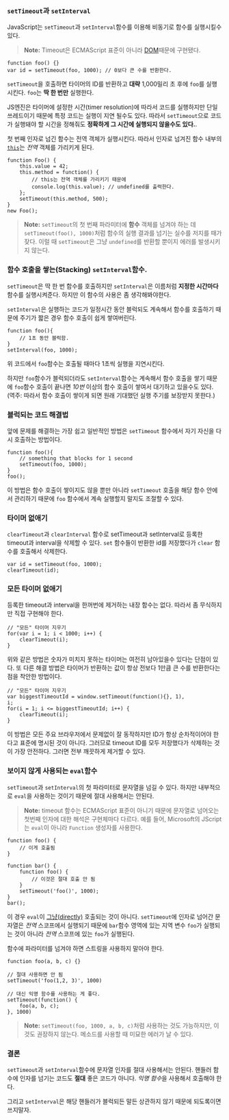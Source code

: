 ### `setTimeout`과 `setInterval`

JavaScript는 `setTimeout`과 `setInterval`함수를 이용해 비동기로 함수를 실행시킬수있다.

> **Note:** Timeout은 ECMAScript 표준이 아니라 [DOM][1]때문에 구현됐다.

    function foo() {}
    var id = setTimeout(foo, 1000); // 0보다 큰 수를 반환한다.

`setTimeout`을 호출하면 타이머의 ID를 반환하고 **대략** 1,000밀리 초 후에 `foo`를 실행시킨다. `foo`는 **딱 한 번만** 실행한다.

JS엔진은 타이머에 설정한 시간(timer resolution)에 따라서 코드를 실행하지만 단일 쓰레드이기 때문에 특정 코드는 실행이 지연 될수도 있다. 따라서 `setTimeout`으로 코드가 실행돼야 할 시간을 정해줘도 **정확하게 그 시간에 실행되지 않을수도 있다.**.

첫 번째 인자로 넘긴 함수는 전역 객체가 실행시킨다. 따라서 인자로 넘겨진 함수 내부의 [`this`](#function.this)는 *전역* 객체를 가리키게 된다.

    function Foo() {
        this.value = 42;
        this.method = function() {
            // this는 전역 객체를 가리키기 때문에 
            console.log(this.value); // undefined를 출력한다.
        };
        setTimeout(this.method, 500);
    }
    new Foo();

> **Note:** `setTimeout`의 첫 번째 파라미터에 **함수** 객체를 넘겨야 하는 데 `setTimeout(foo(), 1000)`처럼 함수의 실행 결과를 넘기는 실수를 저지를 때가 잦다. 이럴 때 `setTimeout`은 그냥 `undefined`를 반환할 뿐이지 에러를 발생시키지 않는다.

### 함수 호출을 쌓는(Stacking) `setInterval`함수.

`setTimeout`은 딱 한 번 함수를 호출하지만 `setInterval`은 이름처럼 **지정한 시간마다** 함수를 실행시켜준다. 하지만 이 함수의 사용은 좀 생각해봐야한다.

`setInterval`은 실행하는 코드가 일정시간 동안 블럭되도 계속해서 함수를 호출하기 때문에 주기가 짧은 경우 함수 호출이 쉽게 쌓여버린다.

    function foo(){
        // 1초 동안 블럭함.
    }
    setInterval(foo, 1000);

위 코드에서 `foo`함수는 호출될 때마다 1초씩 실행을 지연시킨다.

하지만 `foo`함수가 블럭되더라도 `setInterval`함수는 계속해서 함수 호출을 쌓기 때문에 `foo`함수 호출이 끝나면 *10번* 이상의 함수 호출이 쌓여서 대기하고 있을수도 있다.
(역주: 따라서 함수 호출이 쌓이게 되면 원래 기대했던 실행 주기를 보장받지 못한다.)

### 블럭되는 코드 해결법

앞에 문제를 해결하는 가장 쉽고 일반적인 방법은 `setTimeout` 함수에서 자기 자신을 다시 호출하는 방법이다.

    function foo(){
        // something that blocks for 1 second
        setTimeout(foo, 1000);
    }
    foo();

이 방법은 함수 호출이 쌓이지도 않을 뿐만 아니라 `setTimeout` 호출을 해당 함수 안에서 관리하기 때문에 `foo` 함수에서 계속 실행할지 말지도 조절할 수 있다.

### 타이머 없애기

`clearTimeout`과 `clearInterval` 함수로 setTimeout과 setInterval로 등록한 timeout과 interval을 삭제할 수 있다. `set` 함수들이 반환한 id를 저장했다가 `clear` 함수를 호출해서 삭제한다.

    var id = setTimeout(foo, 1000);
    clearTimeout(id);

### 모든 타이머 없애기

등록한 timeout과 interval을 한꺼번에 제거하는 내장 함수는 없다. 따라서 좀 무식하지만 직접 구현해야 한다.

    // "모든" 타이머 지우기
    for(var i = 1; i < 1000; i++) {
        clearTimeout(i);
    }

위와 같은 방법은 숫자가 미치지 못하는 타이머는 여전히 남아있을수 있다는 단점이 있다. 또 다른 해결 방법은 타이머가 반환하는 값이 항상 전보다 1만큼 큰 수를 반환한다는 점을 착안한 방법이다.

    // "모든" 타이머 지우기
    var biggestTimeoutId = window.setTimeout(function(){}, 1),
    i;
    for(i = 1; i <= biggestTimeoutId; i++) {
        clearTimeout(i);
    }

이 방법은 모든 주요 브라우저에서 문제없이 잘 동작하지만 ID가 항상 순차적이어야 한다고 표준에 명시된 것이 아니다. 그러므로 timeout ID를 모두 저장했다가 삭제하는 것이 가장 안전하다. 그러면 전부 깨끗하게 제거할 수 있다.

### 보이지 않게 사용되는 `eval`함수

`setTimeout`과 `setInterval`의 첫 파라미터로 문자열을 넘길 수 있다. 하지만 내부적으로 `eval`을 사용하는 것이기 때문에 절대 사용해서는 안된다.

> **Note:** timeout 함수는 ECMAScript 표준이 아니기 때문에 문자열로 넘어오는 첫번째 인자에 대한 해석은 구현체마다 다르다. 예를 들어, Microsoft의 JScript는 `eval`이 아니라 `Function` 생성자를 사용한다.

    function foo() {
        // 이게 호출됨
    }

    function bar() {
        function foo() {
            // 이것은 절대 호출 안 됨
        }
        setTimeout('foo()', 1000);
    }
    bar();

이 경우 `eval`이 [그냥(directly)](#core.eval) 호출되는 것이 아니다. `setTimeout`에 인자로 넘어간 문자열은 *전역* 스코프에서 실행되기 때문에 `bar`함수 영역에 있는 지역 변수 `foo`가 실행되는 것이 아니라 *전역* 스코프에 있는 `foo`가 실행된다.

함수에 파라미터를 넘겨야 하면 스트링을 사용하지 말아야 한다.

    function foo(a, b, c) {}
    
    // 절대 사용하면 안 됨
    setTimeout('foo(1,2, 3)', 1000)

    // 대신 익명 함수를 사용하는 게 좋다.
    setTimeout(function() {
        foo(a, b, c);
    }, 1000)

> **Note:** `setTimeout(foo, 1000, a, b, c)`처럼 사용하는 것도 가능하지만, 이것도 권장하지 않는다. 메소드를 사용할 때 미묘한 에러가 날 수 있다.

### 결론

`setTimeout`과 `setInterval`함수에 문자열 인자를 절대 사용해서는 안된다. 핸들러 함수에 인자를 넘기는 코드도 **절대** 좋은 코드가 아니다. *익명 함수*을 사용해서 호출해야 한다.

그리고 `setInterval`은 해당 핸들러가 블럭되든 말든 상관하지 않기 때문에 되도록이면 쓰지말자.

[1]: http://en.wikipedia.org/wiki/Document_Object_Model "Document Object Model"
